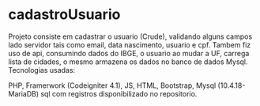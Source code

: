 # cadastroUsuario
Projeto consiste em cadastrar o usuario (Crude), validando alguns campos lado servidor tais como email, data nascimento, usuario e cpf. Tambem fiz uso de api, consumindo dados do IBGE, o usuario ao mudar a UF, carrega lista de cidades, o mesmo armazena os dados no banco de dados Mysql. Tecnologias usadas:

PHP, Framerwork (Codeigniter 4.1), JS, HTML, Bootstrap, Mysql (10.4.18-MariaDB) sql com registros disponibilizado no repositorio.
